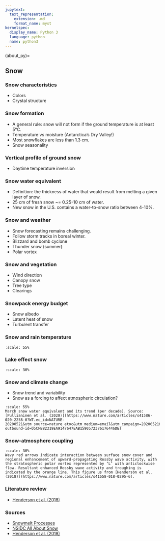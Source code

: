 ```yaml
---
jupytext:
  text_representation:
    extension: .md
    format_name: myst
kernelspec:
  display_name: Python 3
  language: python
  name: python3
---
```


(about_py)=

## Snow

### Snow characteristics

- Colors
- Crystal structure

### Snow formation

- A general rule: snow will not form if the ground temperature is at least 5°C.
- Temperature vs moisture (Antarctica’s Dry Valley!)
- Most snowflakes are less than 1.3 cm.
- Snow seasonality

### Vertical profile of ground snow

- Daytime temperature inversion

### Snow water equivalent

- Definition: the thickness of water that would result from melting a given layer of snow.
- 25 cm of fresh snow ~= 0.25-10 cm of water.
- New snow in the U.S. contains a water-to-snow ratio between 4-10%.

### Snow and weather

- Snow forecasting remains challenging.
- Follow storm tracks in boreal winter.
- Blizzard and bomb cyclone
- Thunder snow (summer)
- Polar vortex

### Snow and vegetation

- Wind direction
- Canopy snow
- Tree type
- Clearings

### Snowpack energy budget

- Snow albedo
- Latent heat of snow
- Turbulent transfer

### Snow and rain temperature
```{figure} /_static/lecture_specific/lecture1_figures/snow_rain_1.webp
:scale: 55%
```

### Lake effect snow
```{figure} /_static/lecture_specific/lecture1_figures/snow_lake_effect1.jpg
:scale: 30%
```

### Snow and climate change

- Snow trend and variability
- Snow as a forcing to affect atmospheric circulation?

```{figure} /_static/lecture_specific/lecture1_figures/snow_trend.png
:scale: 55%
March snow water equivalent and its trend (per decade). Source: [Pullianinen et al. (2020)](https://www.nature.com/articles/s41586-020-2258-0?WT.ec_id=NATURE-20200521&utm_source=nature_etoc&utm_medium=email&utm_campaign=20200521&sap-outbound-id=D5CFB82319EA9147647EAB1590572376176446DE)
```

### Snow-atmosphere coupling
```{figure} /_static/lecture_specific/lecture1_figures/snow_atm_coupling.png
:scale: 30%
Wavy red arrows indicate interaction between surface snow cover and regional enhancement of upward-propagating Rossby wave activity, with the stratospheric polar vortex represented by ‘L’ with anticlockwise flow. Resultant enhanced Rossby wave activity and troughing is indicated by the orange line. This figure us from [Henderson et al. (2018)](https://www.nature.com/articles/s41558-018-0295-6).

```

### Literature review
- [Henderson et al. (2018)](https://www.nature.com/articles/s41558-018-0295-6)

### Sources
- [Snowmelt Processes](http://ftp.comet.ucar.edu/memory-stick/hydro/basic_int/snowmelt/index.htm)
- [NSIDC All About Snow](https://nsidc.org/cryosphere/snow)
- [Henderson et al. (2018)](https://www.nature.com/articles/s41558-018-0295-6)


